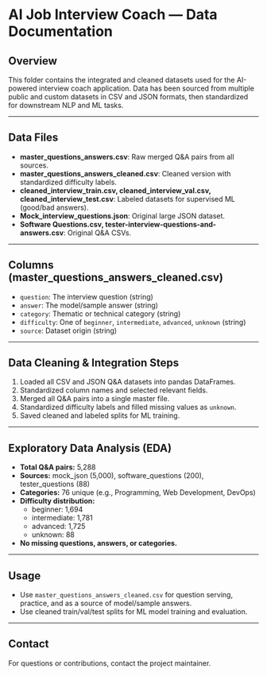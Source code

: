 # AI Job Interview Coach — Data Documentation

## Overview
This folder contains the integrated and cleaned datasets used for the AI-powered interview coach application. Data has been sourced from multiple public and custom datasets in CSV and JSON formats, then standardized for downstream NLP and ML tasks.

---

## Data Files
- **master_questions_answers.csv**: Raw merged Q&A pairs from all sources.
- **master_questions_answers_cleaned.csv**: Cleaned version with standardized difficulty labels.
- **cleaned_interview_train.csv, cleaned_interview_val.csv, cleaned_interview_test.csv**: Labeled datasets for supervised ML (good/bad answers).
- **Mock_interview_questions.json**: Original large JSON dataset.
- **Software Questions.csv, tester-interview-questions-and-answers.csv**: Original Q&A CSVs.

---

## Columns (master_questions_answers_cleaned.csv)
- `question`: The interview question (string)
- `answer`: The model/sample answer (string)
- `category`: Thematic or technical category (string)
- `difficulty`: One of `beginner`, `intermediate`, `advanced`, `unknown` (string)
- `source`: Dataset origin (string)

---

## Data Cleaning & Integration Steps
1. Loaded all CSV and JSON Q&A datasets into pandas DataFrames.
2. Standardized column names and selected relevant fields.
3. Merged all Q&A pairs into a single master file.
4. Standardized difficulty labels and filled missing values as `unknown`.
5. Saved cleaned and labeled splits for ML training.

---

## Exploratory Data Analysis (EDA)
- **Total Q&A pairs:** 5,288
- **Sources:** mock_json (5,000), software_questions (200), tester_questions (88)
- **Categories:** 76 unique (e.g., Programming, Web Development, DevOps)
- **Difficulty distribution:**
    - beginner: 1,694
    - intermediate: 1,781
    - advanced: 1,725
    - unknown: 88
- **No missing questions, answers, or categories.**

---

## Usage
- Use `master_questions_answers_cleaned.csv` for question serving, practice, and as a source of model/sample answers.
- Use cleaned train/val/test splits for ML model training and evaluation.

---

## Contact
For questions or contributions, contact the project maintainer.
